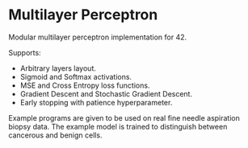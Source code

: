 # Multilayer Perceptron

Modular multilayer perceptron implementation for 42.

Supports:
- Arbitrary layers layout.
- Sigmoid and Softmax activations.
- MSE and Cross Entropy loss functions.
- Gradient Descent and Stochastic Gradient Descent.
- Early stopping with patience hyperparameter.

Example programs are given to be used on real fine needle aspiration biopsy data. The example model is trained to distinguish between cancerous and benign cells.